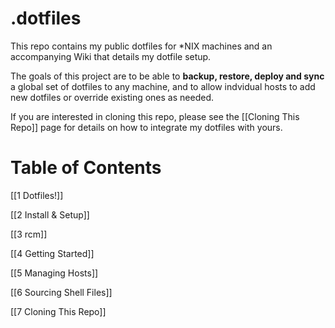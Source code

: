 # .dotfiles
This repo contains my public dotfiles for *NIX machines and an accompanying Wiki that details my dotfile setup.

The goals of this project are to be able to **backup, restore, deploy and sync** a global set of dotfiles to any machine, and to allow indvidual hosts to add new dotfiles or override existing ones as needed.

If you are interested in cloning this repo, please see the [[Cloning This Repo]] page for details on how to integrate my dotfiles with yours.

# Table of Contents
[[1 Dotfiles!]]

[[2 Install & Setup]]

[[3 rcm]]

[[4 Getting Started]]

[[5 Managing Hosts]]

[[6 Sourcing Shell Files]]

[[7 Cloning This Repo]]